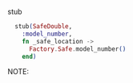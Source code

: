 stub
```elixir [0|1]
  stub(SafeDouble,
    :model_number,
    fn _safe_location ->
      Factory.Safe.model_number()
    end)
```
NOTE: